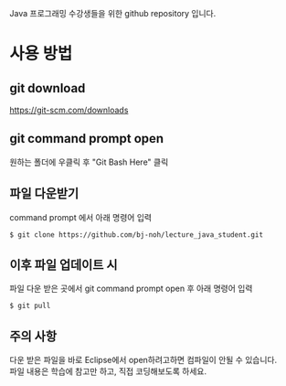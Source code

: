 Java 프로그래밍 수강생들을 위한 github repository 입니다.

# 사용 방법

## git download
https://git-scm.com/downloads

## git command prompt open
원하는 폴더에 우클릭 후 "Git Bash Here" 클릭

## 파일 다운받기
command prompt 에서 아래 명령어 입력  
```
$ git clone https://github.com/bj-noh/lecture_java_student.git
```

## 이후 파일 업데이트 시
파일 다운 받은 곳에서 git command prompt open 후 아래 명령어 입력
```
$ git pull
```

## 주의 사항
다운 받은 파일을 바로 Eclipse에서 open하려고하면 컴파일이 안될 수 있습니다.   
파일 내용은 학습에 참고만 하고, 직접 코딩해보도록 하세요.

